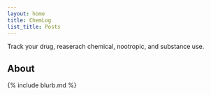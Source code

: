 ```yaml
---
layout: home
title: ChemLog
list_title: Posts
---
```


Track your drug, reaserach chemical, nootropic, and substance use.

## About

{% include blurb.md %}

